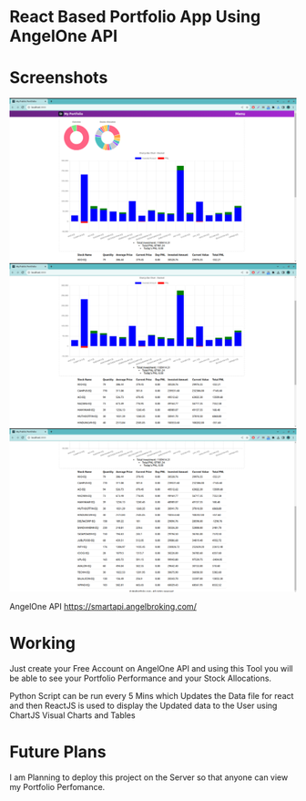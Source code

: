 # React Based Portfolio App Using AngelOne API

# Screenshots
![alt text](https://github.com/ba-akash/portfolio/blob/portfolio/src/images/sc_1.png?raw=true)
![alt text](https://github.com/ba-akash/portfolio/blob/portfolio/src/images/sc_2.png?raw=true)
![alt text](https://github.com/ba-akash/portfolio/blob/portfolio/src/images/sc_3.png?raw=true)

AngelOne API https://smartapi.angelbroking.com/

# Working
Just create your Free Account on AngelOne API and using this Tool you will be able to see your Portfolio Performance and your Stock Allocations.

Python Script can be run every 5 Mins which Updates the Data file for react and then ReactJS is used to display the Updated data to the User using ChartJS Visual Charts and Tables

# Future Plans

I am Planning to deploy this project on the Server so that anyone can view my Portfolio Perfomance.
